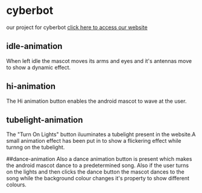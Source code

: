 # cyberbot
our project for cyberbot 
[click here to access our website](https://seekers-cyberbot4.netlify.app)

## idle-animation
When left idle the mascot moves its arms and eyes and it's antennas move to show a dynamic effect.

## hi-animation
The Hi animation button enables the android mascot to wave at the user.

## tubelight-animation
The "Turn On Lights" button iluuminates a tubelight present in the website.A small animation effect has been put in to show a flickering effect while turnng on the tubelight.

##dance-animation
Also a dance animation button is present which makes the android mascot dance to a predetermined song.
Also if the user turns on the lights and then clicks the dance button the mascot dances to the song while the background colour changes it's property to show different colours.
